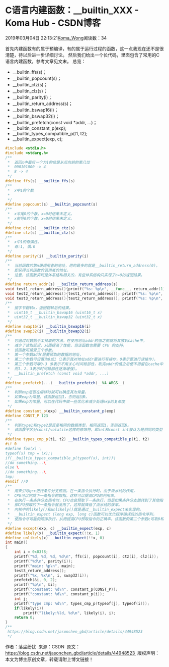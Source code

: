 # C语言内建函数：__builtin_XXX - Koma Hub - CSDN博客
2019年03月04日 22:13:21[Koma_Wong](https://me.csdn.net/Rong_Toa)阅读数：34

首先内建函数有的属于预编译，有的属于运行过程的函数，这一点我现在还不是很清楚，待以后进一步详细讨论。
然后我们给出一个长代码，里面包含了常用的C语言内建函数，参考文章见文末。
总览：
- __builtin_ffs(s)；
- __builtin_popcount(s)；
- __builtin_ctz(s)；
- __builtin_clz(s)；
- __builtin_parity(i)；
- __builtin_return_address(s)；
- __builtin_bswap16(i)；
- __builtin_bswap32(i)；
- __builtin_prefetch(const void *addr, ...)；
- __builtin_constant_p(exp);
- __builtin_types_compatible_p(t1, t2);
- __builtin_expect(exp, c);
```cpp
#include <stdio.h>
#include <stdarg.h>
/**
 *	返回x中最后一个为1的位是从后向前的第几位
 *	000101000 -> 4
 *	8 -> 4
 */
#define ffs(s) __builtin_ffs(s)
/**
 *	x中1的个数
 *
 */
#define popcount(s) __builtin_popcount(s)
/**
 *	x末尾0的个数。x=0时结果未定义。
 *	x前导0的个数。x=0时结果未定义。
 */
#define ctz(s) __builtin_ctz(s)
#define clz(s) __builtin_clz(s)
/**
 *	x中1的奇偶性。
 *	奇:1, 偶:0
 */
#define parity(i) __builtin_parity(i)
/**
 *	当前函数的第n级调用者的地址，用的最多的就是__builtin_return_address(0)，
 *	即获得当前函数的调用者的地址。
 *	注意，该函数实现是体系结构相关的，有些体系结构只实现了n=0的返回结果。
 */
#define return_addr(s) __builtin_return_address(s)
void test1_return_address(){printf("%s: %p\n", __func__, return_addr(1));}
void test2_return_address(){test1_return_address(); printf("%s: %p\n", __func__, return_addr(0));}
void test3_return_address(){test2_return_address(); printf("%s: %p\n", __func__, return_addr(0));}
/**
 *	按字节翻转x，返回翻转后的结果。
 *	uint16_t __builtin_bswap16 (uint16_t x)
 *	uint32_t __builtin_bswap32 (uint32_t x)
 */
#define swap16(i) __builtin_bswap16(i)
#define swap32(i) __builtin_bswap32(i)
/**
 *	它通过对数据手工预取的方法，在使用地址addr的值之前就将其放到cache中，
 *	减少了读取延迟，从而提高了性能，但该函数也需要 CPU 的支持。
 *	该函数可接受三个参数，
 *	第一个参数addr是要预取的数据的地址，
 *	第二个参数可设置为0或1（1表示我对地址addr要进行写操作，0表示要进行读操作），
 *	第三个参数可取0-3（0表示不用关心时间局部性，取完addr的值之后便不用留在cache中，
 *	而1、2、3表示时间局部性逐渐增强）。
 *	__builtin_prefetch (const void *addr, ...)
 */
#define prefetch(...) __builtin_prefetch(__VA_ARGS__)
/**
 *	判断exp是否在编译时就可以确定其为常量，
 *	如果exp为常量，该函数返回1，否则返回0。
 *	如果exp为常量，可以在代码中做一些优化来减少处理exp的复杂度
 */
#define constant_p(exp) __builtin_constant_p(exp)
#define CONST_P	123
/**
 *	判断type1和type2是否是相同的数据类型，相同返回1，否则返回0。
 *	该函数不区分const/volatile这样的修饰符，即int和const int被认为是相同的类型
 */
#define types_cmp_p(t1, t2) __builtin_types_compatible_p(t1, t2)
#if 0
#define foo(x) \
typeof(x) tmp = (x);\
if(__builtin_types_compatible_p(typeof(x), int))\
//do something...\
else \
//do something...\
tmp;
#endif //0
/**
 *	用来引导gcc进行条件分支预测。在一条指令执行时，由于流水线的作用，
 *	CPU可以完成下一条指令的取指，这样可以提高CPU的利用率。
 *	在执行一条条件分支指令时，CPU也会预取下一条执行，但是如果条件分支跳转到了其他指令，
 *	那CPU预取的下一条指令就没用了，这样就降低了流水线的效率。
 *	内核中的likely()和unlikely()就是通过__builtin_expect来实现的。
 *	__builtin_expect (long exp, long c)函数可以优化程序编译后的指令序列，
 *	使指令尽可能的顺序执行，从而提高CPU预取指令的正确率。该函数的第二个参数c可取0和1，
 */
#define except(exp, c) __builtin_expect(exp, c)
#define likely(x) __builtin_expect(!!x, 1)
#define unlikely(x) __builtin_expect(!!x, 0)
int main()
{
	int i = 0x03f8;
	printf("%d, %d, %d, %d\n", ffs(i), popcount(i), ctz(i), clz(i));
	printf("%d\n", parity(i));
	printf("main: %p\n", main);
	test3_return_address();
	printf("%x, %x\n", i, swap32(i));
	prefetch(&i, 0, 2);
	printf("%p\n", &i);
	printf("constant: %d\n", constant_p(CONST_P));
	printf("constant: %d\n", constant_p(i));
	int j;
	printf("type cmp: %d\n", types_cmp_p(typeof(j), typeof(i)));	
	if(likely(i))
		printf("likely:%ld, %d\n", likely(i), i);
	return 0;
}
/**
 https://blog.csdn.net/jasonchen_gbd/article/details/44948523
 */
```
> 
作者：落尘纷扰 
来源：CSDN 
原文：https://blog.csdn.net/jasonchen_gbd/article/details/44948523 
版权声明：本文为博主原创文章，转载请附上博文链接！
